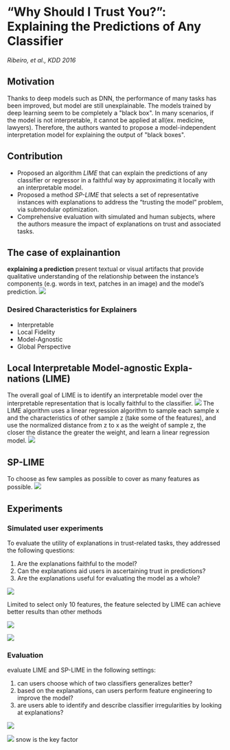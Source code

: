 “Why Should I Trust You?”: Explaining the Predictions of Any Classifier
===
*Ribeiro, et al., KDD 2016*

## Motivation
Thanks to deep models such as DNN, the performance of many tasks has been improved, but model are still unexplainable. The models trained by deep learning seem to be completely a "black box". In many scenarios, if the model is not interpretable, it cannot be applied at all(ex. medicine, lawyers). Therefore, the authors wanted to propose a model-independent interpretation model for explaining the output of "black boxes".

## Contribution
- Proposed an algorithm *LIME* that can explain the predictions of any classifier or regressor in a faithful way by approximating it locally with an interpretable model.
- Proposed a method *SP-LIME* that selects a set of representative instances with explanations to address the “trusting the model” problem, via submodular optimization.
- Comprehensive evaluation with simulated and human subjects, where the authors measure the impact of explanations on trust and associated tasks. 

## The case of explainantion
**explaining a prediction**
present textual or visual artifacts that provide qualitative understanding of the relationship between the instance’s components (e.g. words in text, patches in an image) and the model’s prediction.
![](https://i.imgur.com/LeHAGXp.png)

### Desired Characteristics for Explainers
- Interpretable 
- Local Fidelity
- Model-Agnostic
- Global Perspective

## Local Interpretable Model-agnostic Expla- nations (LIME)
The overall goal of LIME is to identify an interpretable model over the interpretable representation that is locally faithful to the classifier.
![](https://i.imgur.com/FzXKP4U.png)
The LIME algorithm uses a linear regression algorithm to sample each sample x and the characteristics of other sample z (take some of the features), and use the normalized distance from z to x as the weight of sample z, the closer the distance the greater the weight, and learn a linear regression model.
![](https://i.imgur.com/NnsXF6X.png)

## SP-LIME 
To choose as few samples as possible to cover as many features as possible.
![](https://i.imgur.com/40yppIO.png)

## Experiments
### Simulated user experiments
To evaluate the utility of explanations in trust-related tasks, they addressed the following questions:
1) Are the explanations faithful to the model?
2) Can the explanations aid users in ascertaining trust in predictions?
3) Are the explanations useful for evaluating the model as a whole?

![](https://i.imgur.com/43ssz9e.png)

Limited to select only 10 features, the feature selected by LIME can achieve better results than other methods

![](https://i.imgur.com/EDjzlvL.png)


![](https://i.imgur.com/6lvfOr1.png)

### Evaluation
evaluate LIME and SP-LIME in the following settings: 
1) can users choose which of two classifiers generalizes better?
2) based on the explanations, can users perform feature engineering to improve the model?
3) are users able to identify and describe classifier irregularities by looking at explanations?

![](https://i.imgur.com/m7JdTYQ.png)

![](https://i.imgur.com/BiZNNh1.png)
snow is the key factor


